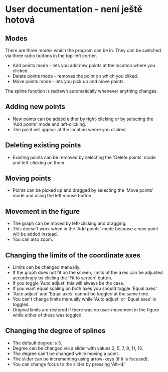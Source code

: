 # User documentation - není ještě hotová
## Modes
There are three modes which the program can be in. They can be switched via three radio buttons in the top-left corner.
- Add points mode - lets you add new points at the location where you clicked.
- Delete points mode - removes the point on which you cliked.
- Move points mode - lets you pick up and move points.

The spline function is redrawn automatically whenever anything changes.


## Adding new points 
- New points can be added either by right-clicking or by selecting the 'Add points' mode and left-clicking.
- The point will appear at the location where you clicked.

## Deleting existing points
- Existing points can be removed by selecting the 'Delete points' mode and left-clicking on them.

## Moving points
- Points can be picked up and dragged by selecting the 'Move points' mode and using the left mouse button.

## Movement in the figure
- The graph can be moved by left-clicking and dragging.
- This doesn't work when in the 'Add points' mode because a new point will be added instead. 
- You can also zoom.

## Changing the limits of the coordinate axes 
- Limits can be changed manually.
- If the graph does not fit on the screen, limits of the axes can be adjusted accordingly by clicling the 'Fit to screen' button.
- If you toggle 'Auto adjust' this will always be the case. 
- If you want equal scaling on both axes you should toggle 'Equal axes.'
- 'Auto adjust' and 'Equal axes' cannot be toggled at the same time.
- You can't change limits manually while 'Auto adjust' or 'Equal axes' is toggled.
- Original limits are restored if there was no user-movement in the figure while either of these was toggled.

## Changing the degree of splines
- The default degree is 3.
- Degree can be changed via a slider with values 3, 5, 7, 9, 11, 13.
- The degree can't be changed while moving a point. 
- The slider can be incrementing using arrow-keys (if it is focused). 
- You can change focus to the slider by pressing 'Alt+d.'
